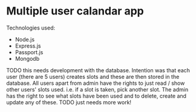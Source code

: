 # Multiple user calandar app

Technologies used:
* Node.js
* Express.js
* Passport.js
* Mongodb

TODO this needs development with the database. Intention was that each user (there are 5 users) creates slots and these are then stored in the database. All users apart from admin have the rights to just read / show other users'  slots used. i.e. if a slot is taken, pick another slot. The admin has the right to see what slots have been used and to delete, create and update any of these.
TODO just needs more work!